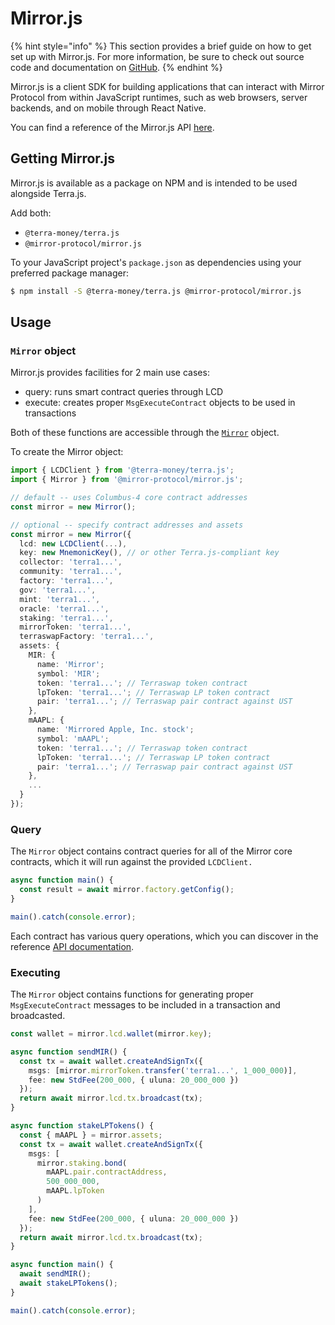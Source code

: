 # Mirror.js

{% hint style="info" %}
This section provides a brief guide on how to get set up with Mirror.js. For more information, be sure to check out source code and documentation on [GitHub](https://github.com/Mirror-Protocol/mirror.js).
{% endhint %}

Mirror.js is a client SDK for building applications that can interact with Mirror Protocol from within JavaScript runtimes, such as web browsers, server backends, and on mobile through React Native.

You can find a reference of the Mirror.js API [here](https://mirror-protocol.github.io/mirror.js/).

## Getting Mirror.js

Mirror.js is available as a package on NPM and is intended to be used alongside Terra.js.

Add both:

* `@terra-money/terra.js`
* `@mirror-protocol/mirror.js`

To your JavaScript project's `package.json` as dependencies using your preferred package manager:

```bash
$ npm install -S @terra-money/terra.js @mirror-protocol/mirror.js
```

## Usage

### `Mirror` object

Mirror.js provides facilities for 2 main use cases:

* query: runs smart contract queries through LCD
* execute: creates proper `MsgExecuteContract` objects to be used in transactions

Both of these functions are accessible through the [`Mirror`](https://mirror-protocol.github.io/mirror.js/classes/mirror.html) object.

To create the Mirror object:

```typescript
import { LCDClient } from '@terra-money/terra.js';
import { Mirror } from '@mirror-protocol/mirror.js';

// default -- uses Columbus-4 core contract addresses
const mirror = new Mirror();

// optional -- specify contract addresses and assets
const mirror = new Mirror({
  lcd: new LCDClient(...),
  key: new MnemonicKey(), // or other Terra.js-compliant key
  collector: 'terra1...',
  community: 'terra1...',
  factory: 'terra1...',
  gov: 'terra1...',
  mint: 'terra1...',
  oracle: 'terra1...',
  staking: 'terra1...',
  mirrorToken: 'terra1...',
  terraswapFactory: 'terra1...',
  assets: {
    MIR: {
      name: 'Mirror';
      symbol: 'MIR';
      token: 'terra1...'; // Terraswap token contract
      lpToken: 'terra1...'; // Terraswap LP token contract
      pair: 'terra1...'; // Terraswap pair contract against UST
    },
    mAAPL: {
      name: 'Mirrored Apple, Inc. stock';
      symbol: 'mAAPL';
      token: 'terra1...'; // Terraswap token contract
      lpToken: 'terra1...'; // Terraswap LP token contract
      pair: 'terra1...'; // Terraswap pair contract against UST
    },
    ...
  }
});
```

### Query

The `Mirror` object contains contract queries for all of the Mirror core contracts, which it will run against the provided `LCDClient.`

```typescript
async function main() {
  const result = await mirror.factory.getConfig();
}

main().catch(console.error);
```

Each contract has various query operations, which you can discover in the reference [API documentation](https://mirror-protocol.github.io/mirror.js/).

### Executing

The `Mirror` object contains functions for generating proper `MsgExecuteContract` messages to be included in a transaction and broadcasted.

```typescript
const wallet = mirror.lcd.wallet(mirror.key);

async function sendMIR() {
  const tx = await wallet.createAndSignTx({
    msgs: [mirror.mirrorToken.transfer('terra1...', 1_000_000)],
    fee: new StdFee(200_000, { uluna: 20_000_000 })
  });
  return await mirror.lcd.tx.broadcast(tx);
}

async function stakeLPTokens() {
  const { mAAPL } = mirror.assets;
  const tx = await wallet.createAndSignTx({
    msgs: [
      mirror.staking.bond(
        mAAPL.pair.contractAddress,
        500_000_000,
        mAAPL.lpToken
      )
    ],
    fee: new StdFee(200_000, { uluna: 20_000_000 })
  });
  return await mirror.lcd.tx.broadcast(tx);
}

async function main() {
  await sendMIR();
  await stakeLPTokens();
}

main().catch(console.error);
```


